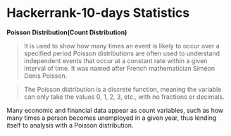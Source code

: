 # Hackerrank-10-days Statistics

**Poisson Distribution(Count Distribution)**
> It is used to show how many times an event is likely to occur over a specified period
Poisson distributions are often used to understand independent events that occur at a constant rate within a given interval of time. It was named after French mathematician Siméon Denis Poisson.

> The Poisson distribution is a discrete function, meaning the variable can only take the values 0, 1, 2, 3, etc., with no fractions or decimals.

Many economic and financial data appear as count variables, such as how many times a person becomes unemployed in a given year, thus lending itself to analysis with a Poisson distribution.


